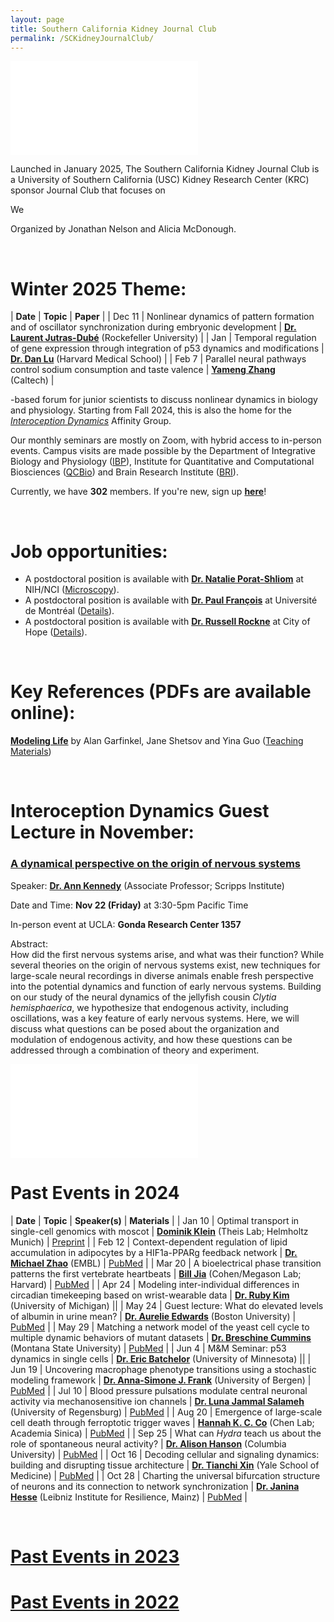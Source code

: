 ```yaml
---
layout: page
title: Southern California Kidney Journal Club
permalink: /SCKidneyJournalClub/
---
```


![DynamicsClub](/images/DynamicsClub_Nov2024.pdf)

Launched in January 2025, The Southern California Kidney Journal Club is a University of Southern California (USC) Kidney Research Center (KRC) sponsor Journal Club that focuses on 

We 



Organized by Jonathan Nelson and Alicia McDonough. 


&nbsp;
&nbsp;

# Winter 2025 Theme: 

| **Date** | **Topic** | **Paper** |
| Dec 11 | Nonlinear dynamics of pattern formation and of oscillator synchronization during embryonic development | [**Dr. Laurent Jutras-Dubé**](https://www2.rockefeller.edu/research/faculty/labmembers/AliBrivanlou/) (Rockefeller University) |
| Jan | Temporal regulation of gene expression through integration of p53 dynamics and modifications | [**Dr. Dan Lu**](https://www.lahavlab.com/dan-lu) (Harvard Medical School) |
| Feb 7 | Parallel neural pathways control sodium consumption and taste valence | [**Yameng Zhang**](https://okalab.caltech.edu/lab-members) <br /> (Caltech) |




-based forum for junior scientists to discuss nonlinear dynamics in biology and physiology. Starting from Fall 2024, this is also the home for the [*Interoception Dynamics*](https://bri.ucla.edu/affinity-groups/#1725383881651-5acf33f9-a12c) Affinity Group. 

Our monthly seminars are mostly on Zoom, with hybrid access to in-person events. Campus visits are made possible by the Department of Integrative Biology and Physiology ([IBP](https://www.ibp.ucla.edu)), Institute for Quantitative and Computational Biosciences ([QCBio](https://qcb.ucla.edu)) and Brain Research Institute ([BRI](https://bri.ucla.edu)).

Currently, we have **302** members. If you're new, sign up [**here**](http://eepurl.com/hSqQLD)! 

&nbsp;
&nbsp;

# Job opportunities:
- A postdoctoral position is available with [**Dr. Natalie Porat-Shliom**](https://ccr.cancer.gov/staff-directory/natalie-porat-shliom#biography) at NIH/NCI ([Microscopy](https://ccr.cancer.gov/staff-directory/natalie-porat-shliom#gallery)).
- A postdoctoral position is available with [**Dr. Paul François**](https://www.francoisresearch.org) at Université de Montréal ([Details](https://www.francoisresearch.org/positions)).
- A postdoctoral position is available with [**Dr. Russell Rockne**](https://www.cityofhope.org/russell-rockne) at City of Hope ([Details](https://www.cityofhopejobs.org/job/4051/postdoctoral-fellow-mathematical-oncology-research-us-ca-duarte-10024512-44/)).

&nbsp;
&nbsp;

# Key References (PDFs are available online): 

[**Modeling Life**](https://link.springer.com/book/10.1007/978-3-319-59731-7) by Alan Garfinkel, Jane Shetsov and Yina Guo ([Teaching Materials](https://modelinginbiology.github.io))

&nbsp;
&nbsp;

# Interoception Dynamics Guest Lecture in November: 

### [**A dynamical perspective on the origin of nervous systems**](https://www.sciencedirect.com/science/article/abs/pii/S2352154624000883)

Speaker: [**Dr. Ann Kennedy**](https://sites.northwestern.edu/kennedylab/) (Associate Professor; Scripps Institute)

Date and Time: **Nov 22 (Friday)** at 3:30-5pm Pacific Time 

In-person event at UCLA: **Gonda Research Center 1357**	

Abstract:\
How did the first nervous systems arise, and what was their function? While several theories on the origin of nervous systems exist, new techniques for large-scale neural recordings in diverse animals enable fresh perspective into the potential dynamics and function of early nervous systems. Building on our study of the neural dynamics of the jellyfish cousin *Clytia hemisphaerica*, we hypothesize that endogenous activity, including oscillations, was a key feature of early nervous systems. Here, we will discuss what questions can be posed about the organization and modulation of endogenous activity, and how these questions can be addressed through a combination of theory and experiment.

![DynamicsClub](/images/DynamicsClub_Nov2024.pdf)



# Past Events in 2024

| **Date** | **Topic** | **Speaker(s)** | **Materials** |
| Jan 10 | Optimal transport in single-cell genomics with moscot | [**Dominik Klein**](https://www.linkedin.com/in/dominik-klein-8ba2b6179/?originalSubdomain=de) (Theis Lab; Helmholtz Munich)  | [Preprint](https://www.biorxiv.org/content/10.1101/2023.05.11.540374v2) |
| Feb 12 | Context-dependent regulation of lipid accumulation in adipocytes by a HIF1a-PPARg feedback network | [**Dr. Michael Zhao**](https://www.embl.org/people/person/michael-zhao/) (EMBL)  | [PubMed](https://pubmed.ncbi.nlm.nih.gov/37995680/) |
| Mar 20 | A bioelectrical phase transition patterns the first vertebrate heartbeats | [**Bill Jia**](https://chemistry.harvard.edu/people/bill-jia) (Cohen/Megason Lab; Harvard)  | [PubMed](https://pubmed.ncbi.nlm.nih.gov/37758945/) |
| Apr 24 | Modeling inter-individual differences in circadian timekeeping based on wrist-wearable data | [**Dr. Ruby Kim**](https://rubyshkim.github.io) (University of Michigan) ||
| May 24 | Guest lecture: What do elevated levels of albumin in urine mean? | [**Dr. Aurelie Edwards**](https://www.bu.edu/eng/profile/aurelie-edwards-phd/) (Boston University)  | [PubMed](https://pubmed.ncbi.nlm.nih.gov/35178707/) |
| May 29 | Matching a network model of the yeast cell cycle to multiple dynamic behaviors of mutant datasets | [**Dr. Breschine Cummins**](https://math.montana.edu/directory/faculty/1582810/breschine-cummins) (Montana State University)  | [PubMed](https://pubmed.ncbi.nlm.nih.gov/37939998/) |
| Jun 4 | M&M Seminar: p53 dynamics in single cells | [**Dr. Eric Batchelor**](https://batchelorlab.umn.edu) (University of Minnesota)  ||
| Jun 19 | Uncovering macrophage phenotype transitions using a stochastic modeling framework | [**Dr. Anna-Simone J. Frank**](https://www.uib.no/en/persons/Anna-Simone.Josefine.Frank) (University of Bergen)  | [PubMed](https://pubmed.ncbi.nlm.nih.gov/37839584/) |
| Jul 10 | Blood pressure pulsations modulate central neuronal activity via mechanosensitive ion channels | [**Dr. Luna Jammal Salameh**](https://www.linkedin.com/in/luna-jammal-salameh-50852b128/?originalSubdomain=il) (University of Regensburg)  | [PubMed](https://pubmed.ncbi.nlm.nih.gov/38301001/) |
| Aug 20 | Emergence of large-scale cell death through ferroptotic trigger waves | [**Hannah K. C. Co**](https://celldynamicslab.mystrikingly.com/#people) (Chen Lab; Academia Sinica)  | [PubMed](https://pubmed.ncbi.nlm.nih.gov/38987590/) |
| Sep 25 | What can *Hydra* teach us about the role of spontaneous neural activity? | [**Dr. Alison Hanson**](https://braininitiative.nih.gov/ali-hanson-md-phd) (Columbia University)  | [PubMed](https://pubmed.ncbi.nlm.nih.gov/38429381/) |
| Oct 16 | Decoding cellular and signaling dynamics: building and disrupting tissue architecture | [**Dr. Tianchi Xin**](https://medicine.yale.edu/profile/tianchi-xin/) (Yale School of Medicine)  | [PubMed](https://pubmed.ncbi.nlm.nih.gov/38689013/) |
| Oct 28 | Charting the universal bifurcation structure of neurons and its connection to network synchronization | [**Dr. Janina Hesse**](https://lir-mainz.de/en/mitarbeiter/janina-hesse) (Leibniz Institute for Resilience, Mainz)  | [PubMed](https://pubmed.ncbi.nlm.nih.gov/35803913/) |

&nbsp;
&nbsp; 

# [Past Events in 2023](https://lingyunxiong.github.io/2023/12/15/dynamicsclub.html)

# [Past Events in 2022](https://lingyunxiong.github.io/2022/12/16/dynamicsclub.html)

&nbsp;
&nbsp;


